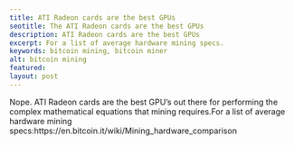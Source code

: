 ```yaml
---
title: ATI Radeon cards are the best GPUs
seotitle: The ATI Radeon cards are the best GPUs
description: ATI Radeon cards are the best GPUs
excerpt: For a list of average hardware mining specs.
keywords: bitcoin mining, bitcoin miner
alt: bitcoin mining
featured: 
layout: post
---
```


<p>Nope. ATI Radeon cards are the best GPU’s out there for performing the complex mathematical equations that mining requires.For a list of average hardware mining specs:https://en.bitcoin.it/wiki/Mining_hardware_comparison <p>
